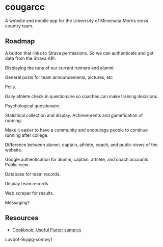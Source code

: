 # cougarcc

A website and mobile app for the University of Minnesota Morris cross country team.

## Roadmap

A button that links to Strava permissions. So we can authenticate and get data from the Strava API.

Displaying the runs of our current runners and alumni.

General posts for team announcements, pictures, etc

Polls.

Daily athlete check in questionaire so coaches can make training decisions.

Psychological questionaire.

Statistical collection and display. Achievements and gamefication of running.

Make it easier to have a community and encourage people to continue running after college.

Difference between alumni, captain, athlete, coach, and public views of the website.

Google authentication for alumni, captain, athlete, and coach accounts. Public view.

Database for team records.

Display team records.

Web scraper for results.

Messaging?

## Resources

- [Cookbook: Useful Flutter samples](https://docs.flutter.dev/cookbook)

cuvbof-Bujqig-somwy1
